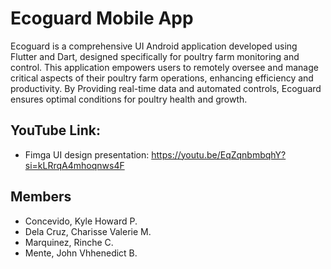  # Ecoguard Mobile App
Ecoguard is a comprehensive UI Android application developed using Flutter and Dart, designed specifically for poultry farm monitoring and control. 
This application empowers users to remotely oversee and manage critical aspects of their poultry farm operations, enhancing efficiency and productivity. 
By Providing real-time data and automated controls, Ecoguard ensures optimal conditions for poultry health and growth.

## YouTube Link:
 * Fimga UI design presentation: https://youtu.be/EqZqnbmbqhY?si=kLRrqA4mhoqnws4F
## Members
* Concevido, Kyle Howard P.
* Dela Cruz, Charisse Valerie M.
* Marquinez, Rinche C.
* Mente, John Vhhenedict B.


